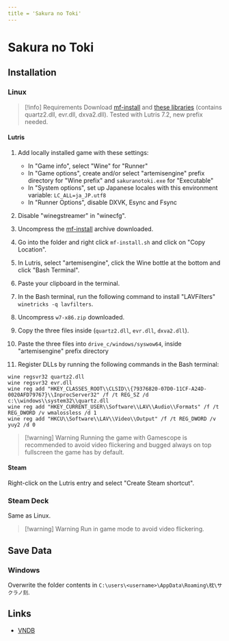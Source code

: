 ```yaml
---
title = 'Sakura no Toki'
---
```


# Sakura no Toki
## Installation

### Linux

> [!info] Requirements
> Download [mf-install](https://github.com/z0z0z/mf-install/archive/refs/heads/master.zip) and [these libraries](https://www.visualnovelwiki.org/tutorials/v20431/w7-x86.zip) (contains quartz2.dll, evr.dll, dxva2.dll). Tested with Lutris 7.2, new prefix needed.

#### Lutris

1. Add locally installed game with these settings:

   * In "Game info", select "Wine" for "Runner"
   * In "Game options", create and/or select "artemisengine" prefix directory for "Wine prefix" and `sakuranotoki.exe` for "Executable"
   * In "System options", set up Japanese locales with this environment variable: `LC_ALL=ja_JP.utf8`
   * In "Runner Options", disable DXVK, Esync and Fsync

2. Disable "winegstreamer" in "winecfg".
3. Uncompress the [mf-install](https://github.com/z0z0z/mf-install/archive/refs/heads/master.zip) archive downloaded.
4. Go into the folder and right click `mf-install.sh` and click on "Copy Location".
5. In Lutris, select "artemisengine", click the Wine bottle at the bottom and click "Bash Terminal".
6. Paste your clipboard in the terminal.
7. In the Bash terminal, run the following command to install "LAVFilters" `winetricks -q lavfilters`.
8. Uncompress `w7-x86.zip` downloaded.
9. Copy the three files inside (`quartz2.dll`, `evr.dll`, `dxva2.dll`).
10. Paste the three files into `drive_c/windows/syswow64`, inside "artemisengine" prefix directory
11. Register DLLs by running the following commands in the Bash terminal:

   ```
   wine regsvr32 quartz2.dll
   wine regsvr32 evr.dll
   wine reg add "HKEY_CLASSES_ROOT\\CLSID\\{79376820-07D0-11CF-A24D-0020AFD79767}\\InprocServer32" /f /t REG_SZ /d c:\\windows\\system32\\quartz.dll
   wine reg add "HKEY_CURRENT_USER\\Software\\LAV\\Audio\\Formats" /f /t REG_DWORD /v wmalossless /d 1
   wine reg add "HKCU\\Software\\LAV\\Video\\Output" /f /t REG_DWORD /v yuy2 /d 0
   ```

> [!warning] Warning
> Running the game with Gamescope is recommended to avoid video flickering and bugged always on top fullscreen the game has by default.

#### Steam

Right-click on the Lutris entry and select "Create Steam shortcut".

### Steam Deck

Same as Linux.

> [!warning] Warning
> Run in game mode to avoid video flickering.

## Save Data

### Windows

Overwrite the folder contents in `C:\users\<username>\AppData\Roaming\枕\サクラノ刻`.

## Links

* [VNDB](https://vndb.org/v20431)